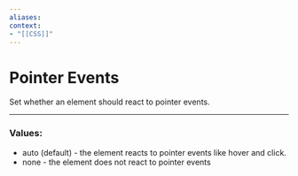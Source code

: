 ```yaml
---
aliases:
context:
- "[[CSS]]"
---
```


# Pointer Events

Set whether an element should react to pointer events.

---
### Values:
- auto (default) - the element reacts to pointer events like hover and click.
- none - the element does not react to pointer events